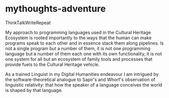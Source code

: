 # mythoughts-adventure
ThinkTalkWriteRepeat

My approach to programming languages used in the Cultural Heritage Ecosystem is rooted importantly to the ways that the human can make programs speak to each other and in essence stack them along pipelines. Is not a single program but a number of them, it is not one programming language but a number of them each one with its own functionality, it is not one system for all but an ecosystem of family tools and processes that provide fuels to the Cultural Heritage vehicle.

As a trained Linguist in my Digital Humanities endeavour I am intrigued by the software-theoretical analogue to Sapir's and Whorf's observation of linguistic relativity: that how the speaker of a language conceives the world is shaped by that language.
